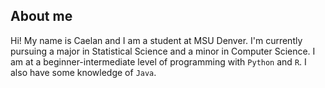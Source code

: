 ## About me

Hi! My name is Caelan and I am a student at MSU Denver. I'm currently pursuing a major in Statistical Science and a minor in Computer Science. I am at a beginner-intermediate 
level of programming with `Python` and `R`. I also have some knowledge of `Java`.

<!---
cbarond/cbarond is a ✨ special ✨ repository because its `README.md` (this file) appears on your GitHub profile.
You can click the Preview link to take a look at your changes.
--->
